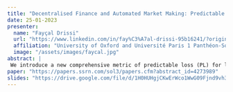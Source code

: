 ```yaml
---
title: "Decentralised Finance and Automated Market Making: Predictable Loss and Optimal Liquidity Provision"
date: 25-01-2023
presenter:
  name: "Fayçal Drissi"
  url: "https://www.linkedin.com/in/fay%C3%A7al-drissi-95b16241/?originalSubdomain=fr"
  affiliation: "University of Oxford and Université Paris 1 Panthéon-Sorbonne"
  image: "/assets/images/faycal.jpg" 
abstract: | 
 We introduce a new comprehensive metric of predictable loss (PL) for liquidity providers in constant function automated market makers and derive an optimal liquidity provision strategy. PL compares the value of the LP's holdings in the liquidity pool (assuming no fee revenue) with that of a self-financing portfolio that replicates the LP's holdings and invests in a risk-free account. We provide closed-form formulae for PL, and show that the losses stem from two sources: the convexity cost, which depends on liquidity taking activity and the convexity of the pool's trading function; the opportunity cost, which is due to locking the LP's assets in the pool. For LPs in constant product market makers with concentrated liquidity, we derive a closed-form strategy that dynamically adjusts the range around the exchange rate as a function of market trend, volatility, and liquidity taking activity in the pool. We prove that the profitability of liquidity provision depends on the tradeoff between PL and fee income. Finally, we use Uniswap v3 data to show that LPs have traded at a significant loss, and to show that the out-of-sample performance of our strategy is considerably superior to the historical performance of LPs in the pool we consider.  
paper: "https://papers.ssrn.com/sol3/papers.cfm?abstract_id=4273989" 
slides: "https://drive.google.com/file/d/1H0HUHgjCKwErWco1WwG09Fjnd9vh3pD1/view?usp=share_link"
---
```

